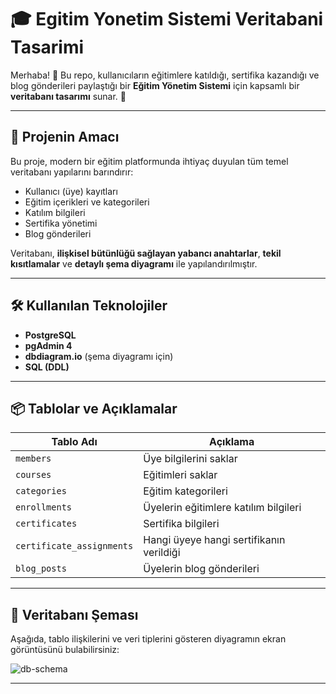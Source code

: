# 🎓 Egitim Yonetim Sistemi Veritabani Tasarimi

Merhaba! 👋 Bu repo, kullanıcıların eğitimlere katıldığı, sertifika kazandığı ve blog gönderileri paylaştığı bir **Eğitim Yönetim Sistemi** için kapsamlı bir **veritabanı tasarımı** sunar. 🚀

---

## 🧠 Projenin Amacı

Bu proje, modern bir eğitim platformunda ihtiyaç duyulan tüm temel veritabanı yapılarını barındırır:

- Kullanıcı (üye) kayıtları
- Eğitim içerikleri ve kategorileri
- Katılım bilgileri
- Sertifika yönetimi
- Blog gönderileri

Veritabanı, **ilişkisel bütünlüğü sağlayan yabancı anahtarlar**, **tekil kısıtlamalar** ve **detaylı şema diyagramı** ile yapılandırılmıştır.

---

## 🛠️ Kullanılan Teknolojiler

- **PostgreSQL**
- **pgAdmin 4**
- **dbdiagram.io** (şema diyagramı için)
- **SQL (DDL)**

---

## 📦 Tablolar ve Açıklamalar

| Tablo Adı              | Açıklama |
|------------------------|----------|
| `members`              | Üye bilgilerini saklar |
| `courses`              | Eğitimleri saklar |
| `categories`           | Eğitim kategorileri |
| `enrollments`          | Üyelerin eğitimlere katılım bilgileri |
| `certificates`         | Sertifika bilgileri |
| `certificate_assignments` | Hangi üyeye hangi sertifikanın verildiği |
| `blog_posts`           | Üyelerin blog gönderileri |

---

## 📌 Veritabanı Şeması

Aşağıda, tablo ilişkilerini ve veri tiplerini gösteren diyagramın ekran görüntüsünü bulabilirsiniz:


![db-schema](https://github.com/user-attachments/assets/ef3aded1-2808-4258-b711-b51ea33f31f9)


---
